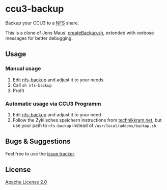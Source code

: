 # ccu3-backup
Backup your CCU3 to a [NFS](https://en.wikipedia.org/wiki/Network_File_System) share.

This is a clone of Jens Maus' [createBackup.sh](https://github.com/jens-maus/RaspberryMatic/blob/master/buildroot-external/overlay/base-raspmatic/bin/createBackup.sh), 
extended with verbose messages for better debugging.

## Usage
### Manual usage
1. Edit [nfs-backup](/nfs-backup) and adjust it to your needs
1. Call `sh nfs-backup`
1. Profit

### Automatic usage via CCU3 Programm
1.  Edit [nfs-backup](/nfs-backup) and adjust it to your need
1.  Follow the Zyklisches speichern instructions from [technikkram.net](https://technikkram.net/blog/2020/02/10/ccu-raspberrymatic-zyklisches-automatisches-backup-auf-synology-nas/), 
    but use your path to `nfs-backup` instead of `/usr/local/addons/backup.sh`

## Bugs & Suggestions

Feel free to use the [issue tracker](/issue).

## License
[Apache License 2.0](/LICENSE)
